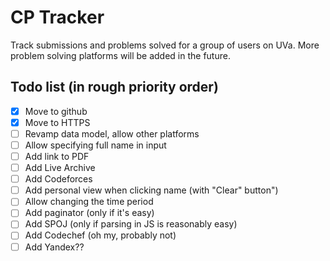 # CP Tracker
Track submissions and problems solved for a group of users on UVa.
More problem solving platforms will be added in the future.

## Todo list (in rough priority order)
- [x] Move to github
- [x] Move to HTTPS
- [ ] Revamp data model, allow other platforms
- [ ] Allow specifying full name in input
- [ ] Add link to PDF
- [ ] Add Live Archive
- [ ] Add Codeforces
- [ ] Add personal view when clicking name (with "Clear" button")
- [ ] Allow changing the time period
- [ ] Add paginator (only if it's easy)
- [ ] Add SPOJ (only if parsing in JS is reasonably easy)
- [ ] Add Codechef (oh my, probably not)
- [ ] Add Yandex??
